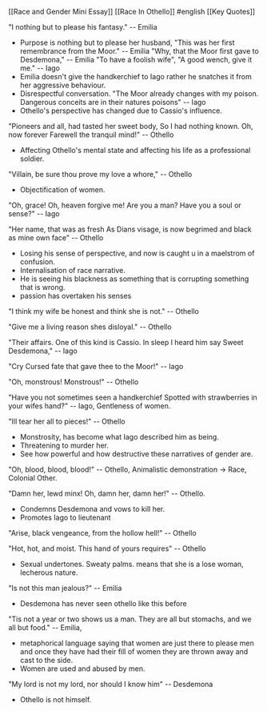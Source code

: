 [[Race and Gender Mini Essay]]
[[Race In Othello]] 
#english 
[[Key Quotes]]

"I nothing but to please his fantasy." -- Emilia
- Purpose is nothing but to please her husband, 
"This was her first remembrance from the Moor." -- Emilia
"Why, that the Moor first gave to Desdemona," -- Emilia
"To have a foolish wife", "A good wench, give it me."  -- Iago
- Emilia doesn't give the handkerchief to Iago rather he snatches it from her aggressive behaviour. 
- Disrespectful conversation.
"The Moor already changes with my poison. Dangerous conceits are in their natures poisons" 
-- Iago
- Othello's perspective has changed due to Cassio's influence.

"Pioneers and all, had tasted her sweet body, So I had nothing known. Oh, now forever
Farewell the tranquil mind!" -- Othello
- Affecting Othello's mental state and affecting his life as a professional soldier. 

"Villain, be sure thou prove my love a whore," -- Othello
- Objectification of women. 

"Oh, grace! Oh, heaven forgive me! Are you a man? Have you a soul or sense?" -- Iago

"Her name, that was as fresh As Dians visage, is now begrimed and black as mine own face" -- Othello
- Losing his sense of perspective, and now is caught u in a maelstrom of confusion. 
- Internalisation of race narrative. 
- He is seeing his blackness as something that is corrupting something that is wrong. 
- passion has overtaken his senses

"I think my wife be honest and think she is not." -- Othello

"Give me a living reason shes disloyal." -- Othello

"Their affairs. One of this kind is Cassio. In sleep I heard him say Sweet Desdemona," -- Iago

"Cry Cursed fate that gave thee to the Moor!" -- Iago

"Oh, monstrous! Monstrous!" -- Othello

"Have you not sometimes seen a handkerchief Spotted with strawberries in your wifes hand?" -- Iago, Gentleness of women.

"Ill tear her all to pieces!" -- Othello
- Monstrosity, has become what Iago described him as being. 
- Threatening to murder her.
- See how powerful and how destructive these narratives of gender are. 

"Oh, blood, blood, blood!" -- Othello, Animalistic demonstration -> Race, Colonial Other. 

"Damn her, lewd minx! Oh, damn her, damn her!" -- Othello. 
- Condemns Desdemona and vows to kill her. 
- Promotes Iago to lieutenant 

"Arise, black vengeance, from the hollow hell!" -- Othello

"Hot, hot, and moist. This hand of yours requires" -- Othello
- Sexual undertones. Sweaty palms. means that she is a lose woman, lecherous nature. 


"Is not this man jealous?" -- Emilia
- Desdemona has never seen othello like this before

"Tis not a year or two shows us a man. They are all but stomachs, and we all but food." -- Emilia,
- metaphorical language saying that women are just there to please men and once they have had their fill of women they are thrown away and cast to the side.
- Women are used and abused by men. 

"My lord is not my lord, nor should I know him" -- Desdemona
- Othello is not himself. 